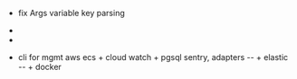 - fix Args variable key parsing

-

-

- cli for mgmt aws ecs + cloud watch + pgsql sentry, adapters 
-- + elastic 
-- + docker